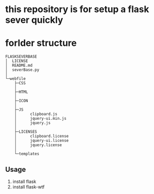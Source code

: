 # this repository is for setup a flask sever quickly
# forlder structure
```
FLASKSEVERBASE
│  LICENSE
│  README.md
│  severBase.py
│
└─webfile
    ├─CSS
    │
    ├─HTML
    │
    ├─ICON
    │
    ├─JS
    │      clipboard.js
    │      jquery-ui.min.js
    │      jquery.js
    │
    ├─LICENSES
    │      clipboard.license
    │      jquery-ui.license
    │      jquery.license
    │
    └─templates
```
## Usage


1. install flask
2. install flask-wtf
